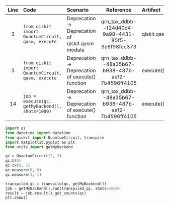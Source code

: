 | Line | Code | Scenario | Reference | Artifact | Refactoring |
| :--: | :--- | :------- | :-------: | :------- | :---------- |
| 3 | `from qiskit import QuantumCircuit, qasm, execute` | Deprecation -> Deprecation of qiskit.qasm module | qrn_tax_ddbb--f24d40d4-9a98-4431-85f5-3e6f98fee373 | qiskit.qasm | `from qiskit import qasm2` |
| 3 | `from qiskit import QuantumCircuit, qasm, execute` | Deprecation -> Deprecation of execute() function | qrn_tax_ddbb--48a35b67-b938-487b-aef2-7b4596ff4105 | execute() | `from qiskit import transpile` |
| 14 | `job = execute(qc, getMyBackend(), shots=1000)` | Deprecation -> Deprecation of execute() function | qrn_tax_ddbb--48a35b67-b938-487b-aef2-7b4596ff4105 | execute() | `transpiled_qc = transpile(qc, getMyBackend())`<br>`job = getMyBackend().run(transpiled_qc, shots=1000)` |


```python
import os
from datetime import datetime
from qiskit import QuantumCircuit, transpile
import matplotlib.pyplot as plt
from utils import getMyBackend

qc = QuantumCircuit(2, 2)
qc.h(0)
qc.cx(0, 1)
qc.measure(0, 0)
qc.measure(1, 1)

transpiled_qc = transpile(qc, getMyBackend())
job = getMyBackend().run(transpiled_qc, shots=1000)
result = job.result().get_counts(qc)
plt.show()
```